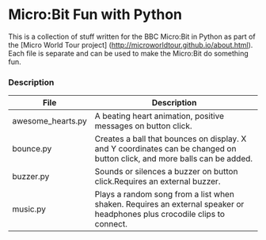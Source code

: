 # Micro:Bit Fun with Python

This is a collection of stuff written for the BBC Micro:Bit in Python as part of the [Micro World Tour project] (http://microworldtour.github.io/about.html). 
Each file is separate and can be used to make the Micro:Bit do something fun.

### Description

File              | Description 
------------------| ------------------------------------------------------------------------|      
awesome_hearts.py | A beating heart animation, positive messages on button click.           |
bounce.py         | Creates a ball that bounces on display. X and Y coordinates can be changed on button click, and more balls can be added. |
buzzer.py         | Sounds or silences a buzzer on button click.Requires an external buzzer.|
music.py         | Plays a random song from a list when shaken. Requires an external speaker or headphones plus crocodile clips to connect.|
